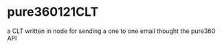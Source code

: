 pure360121CLT
=============

a CLT written in node for sending a one to one email thought the pure360 API
